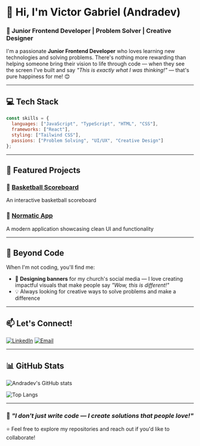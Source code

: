 # 👋 Hi, I'm Victor Gabriel (Andradev)

### 🚀 Junior Frontend Developer | Problem Solver | Creative Designer

I'm a passionate **Junior Frontend Developer** who loves learning new technologies and solving problems. There's nothing more rewarding than helping someone bring their vision to life through code — when they see the screen I've built and say *"This is exactly what I was thinking!"* — that's pure happiness for me! 😊

---

## 💻 Tech Stack

```javascript
const skills = {
  languages: ["JavaScript", "TypeScript", "HTML", "CSS"],
  frameworks: ["React"],
  styling: ["Tailwind CSS"],
  passions: ["Problem Solving", "UI/UX", "Creative Design"]
};
```

---

## 🌟 Featured Projects

### 🏀 [Basketball Scoreboard](https://github.com/Andradev/basketball-scoreboard)
An interactive basketball scoreboard

### 📱 [Normatic App](https://github.com/Andradev/normatic-app)
A modern application showcasing clean UI and functionality

---

## 🎨 Beyond Code

When I'm not coding, you'll find me:
- 🎨 **Designing banners** for my church's social media — I love creating impactful visuals that make people say *"Wow, this is different!"*
- 💡 Always looking for creative ways to solve problems and make a difference

---

## 📫 Let's Connect!

[![LinkedIn](https://img.shields.io/badge/LinkedIn-0077B5?style=for-the-badge&logo=linkedin&logoColor=white)](https://www.linkedin.com/in/victor-gabriel-barbosa-de-andrade-b29331309/)
[![Email](https://img.shields.io/badge/Email-D14836?style=for-the-badge&logo=gmail&logoColor=white)](mailto:victorgb.andrade@gmail.com)

---

## 📊 GitHub Stats

![Andradev's GitHub stats](https://github-readme-stats.vercel.app/api?username=Andradev&show_icons=true&theme=radical)

![Top Langs](https://github-readme-stats.vercel.app/api/top-languages/?username=Andradev&layout=compact&theme=radical)

---

### 💬 *"I don't just write code — I create solutions that people love!"*

⭐️ Feel free to explore my repositories and reach out if you'd like to collaborate!
